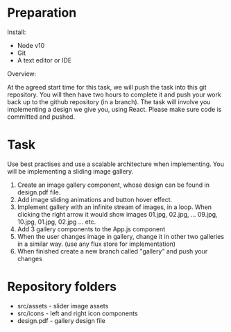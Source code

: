 # Preparation

Install:

* Node v10
* Git 
* A text editor or IDE

Overview:

At the agreed start time for this task, we will push the task into this git repository. You will then have two hours to complete it and push your work back up to the github repository (in a branch). The task will involve you implementing a design we give you, using React.
Please make sure code is committed and pushed.

# Task

Use best practises and use a scalable architecture when implementing.
You will be implementing a sliding image gallery.

1. Create an image gallery component, whose design can be 
found in design.pdf file.
2. Add image sliding animations and button hover effect.
3. Implement gallery with an infinite stream of images, in a loop. 
When clicking the right arrow it would show images 01.jpg, 02.jpg, ... 09.jpg, 10.jpg, 01.jpg, 02.jpg ... etc.
4. Add 3 gallery components to the App.js component
5. When the user changes image in gallery, change it in other two galleries in a similar way.
(use any flux store for implementation) 
6. When finished create a new branch called "gallery" and push your changes

# Repository folders

* src/assets - slider image assets
* src/icons - left and right icon components
* design.pdf - gallery design file
